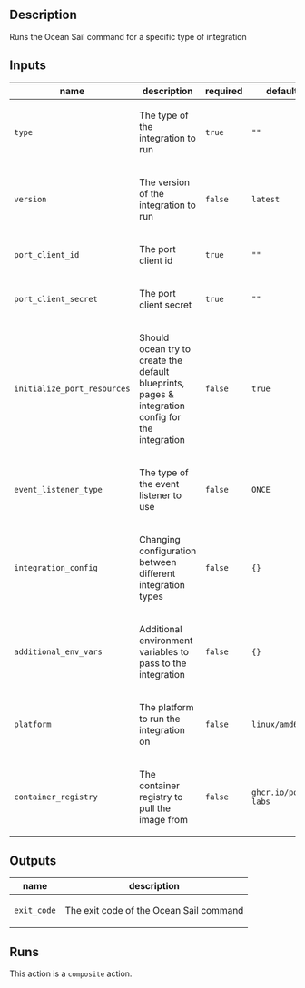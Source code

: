 <!-- action-docs-header action="action.yml" -->

<!-- action-docs-header action="action.yml" -->

<!-- action-docs-description action="action.yml" -->
## Description

Runs the Ocean Sail command for a specific type of integration
<!-- action-docs-description action="action.yml" -->

<!-- action-docs-inputs action="action.yml" -->
## Inputs

| name | description | required | default |
| --- | --- | --- | --- |
| `type` | <p>The type of the integration to run</p> | `true` | `""` |
| `version` | <p>The version of the integration to run</p> | `false` | `latest` |
| `port_client_id` | <p>The port client id</p> | `true` | `""` |
| `port_client_secret` | <p>The port client secret</p> | `true` | `""` |
| `initialize_port_resources` | <p>Should ocean try to create the default blueprints, pages &amp; integration config for the integration</p> | `false` | `true` |
| `event_listener_type` | <p>The type of the event listener to use</p> | `false` | `ONCE` |
| `integration_config` | <p>Changing configuration between different integration types</p> | `false` | `{}` |
| `additional_env_vars` | <p>Additional environment variables to pass to the integration</p> | `false` | `{}` |
| `platform` | <p>The platform to run the integration on</p> | `false` | `linux/amd64` |
| `container_registry` | <p>The container registry to pull the image from</p> | `false` | `ghcr.io/port-labs` |
<!-- action-docs-inputs action="action.yml" -->

<!-- action-docs-outputs action="action.yml" -->
## Outputs

| name | description |
| --- | --- |
| `exit_code` | <p>The exit code of the Ocean Sail command</p> |
<!-- action-docs-outputs action="action.yml" -->

<!-- action-docs-runs action="action.yml" -->
## Runs

This action is a `composite` action.
<!-- action-docs-runs action="action.yml" -->